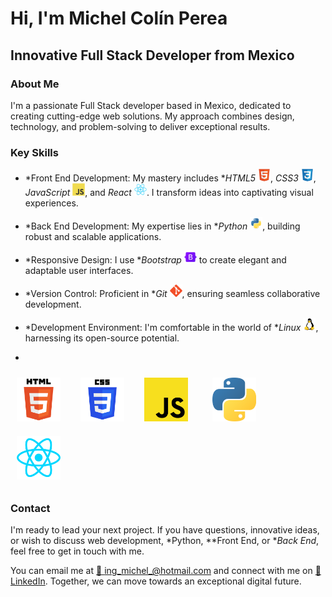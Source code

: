 # Hi, I'm Michel Colín Perea
## Innovative Full Stack Developer from Mexico

### About Me

I'm a passionate Full Stack developer based in Mexico, dedicated to creating cutting-edge web solutions. My approach combines design, technology, and problem-solving to deliver exceptional results.

### Key Skills

- *Front End Development: My mastery includes **HTML5* <img src="https://raw.githubusercontent.com/devicons/devicon/master/icons/html5/html5-original.svg" width="20" height="20" />, *CSS3* <img src="https://raw.githubusercontent.com/devicons/devicon/master/icons/css3/css3-original.svg" width="20" height="20" />, *JavaScript* <img src="https://raw.githubusercontent.com/devicons/devicon/master/icons/javascript/javascript-original.svg" width="20" height="20" />, and *React* <img src="https://raw.githubusercontent.com/devicons/devicon/master/icons/react/react-original.svg" width="20" height="20" />. I transform ideas into captivating visual experiences.

- *Back End Development: My expertise lies in **Python* <img src="https://raw.githubusercontent.com/devicons/devicon/master/icons/python/python-original.svg" width="20" height="20" />, building robust and scalable applications.

- *Responsive Design: I use **Bootstrap* <img src="https://raw.githubusercontent.com/devicons/devicon/master/icons/bootstrap/bootstrap-original.svg" width="20" height="20" /> to create elegant and adaptable user interfaces.

- *Version Control: Proficient in **Git* <img src="https://raw.githubusercontent.com/devicons/devicon/master/icons/git/git-original.svg" width="20" height="20" />, ensuring seamless collaborative development.

- *Development Environment: I'm comfortable in the world of **Linux* <img src="https://raw.githubusercontent.com/devicons/devicon/master/icons/linux/linux-original.svg" width="20" height="20" />, harnessing its open-source potential.

- 
<img width="70px" 
    height="70px" 
    style="margin: 10px"
    src="./assets/html.svg"> &nbsp;
<img width="70px" 
    height="70px" 
    style="margin: 10px"
    src="./assets/css.svg"> &nbsp;
<img width="70px" 
    height="70px" 
    style="margin: 10px"
    src="./assets/javascript.svg"> &nbsp; &nbsp;
<img width="70px" 
    height="70px" 
    style="margin: 10px"
    src="./assets/python.svg"> &nbsp;
<img width="70px" 
    height="70px" 
    style="margin: 10px"
    src="./assets/react.svg"> &nbsp;

  <!--;<img width="70px" 
    height="70px" 
    style="margin: 10px"
    src="./assets/node.svg"> -->

### Contact

I'm ready to lead your next project. If you have questions, innovative ideas, or wish to discuss web development, *Python, **Front End, or **Back End*, feel free to get in touch with me.

You can email me at [📧 ing_michel_@hotmail.com](mailto:ing_michel_@hotmail.com) and connect with me on [🔗 LinkedIn](https://www.linkedin.com/in/michel-perea). Together, we can move towards an exceptional digital future.
